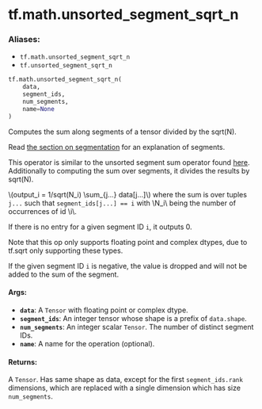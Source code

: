 <div itemscope itemtype="http://developers.google.com/ReferenceObject">
<meta itemprop="name" content="tf.math.unsorted_segment_sqrt_n" />
<meta itemprop="path" content="Stable" />
</div>

# tf.math.unsorted_segment_sqrt_n

### Aliases:

* `tf.math.unsorted_segment_sqrt_n`
* `tf.unsorted_segment_sqrt_n`

``` python
tf.math.unsorted_segment_sqrt_n(
    data,
    segment_ids,
    num_segments,
    name=None
)
```

Computes the sum along segments of a tensor divided by the sqrt(N).

Read [the section on
segmentation](https://www.tensorflow.org/versions/r2.0/api_docs/python/tf/math#about_segmentation)
for an explanation of segments.

This operator is similar to the unsorted segment sum operator found
[here](../../../api_docs/python/math_ops.md#UnsortedSegmentSum).
Additionally to computing the sum over segments, it divides the results by
sqrt(N).

\\(output_i = 1/sqrt(N_i) \sum_{j...} data[j...]\\) where the sum is over
tuples `j...` such that `segment_ids[j...] == i` with \\N_i\\ being the
number of occurrences of id \\i\\.

If there is no entry for a given segment ID `i`, it outputs 0.

Note that this op only supports floating point and complex dtypes,
due to tf.sqrt only supporting these types.

If the given segment ID `i` is negative, the value is dropped and will not
be added to the sum of the segment.

#### Args:

* <b>`data`</b>: A `Tensor` with floating point or complex dtype.
* <b>`segment_ids`</b>: An integer tensor whose shape is a prefix of `data.shape`.
* <b>`num_segments`</b>: An integer scalar `Tensor`.  The number of distinct segment
    IDs.
* <b>`name`</b>: A name for the operation (optional).


#### Returns:

 A `Tensor`.  Has same shape as data, except for the first `segment_ids.rank`
 dimensions, which are replaced with a single dimension which has size
`num_segments`.